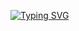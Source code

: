 [![Typing SVG](https://readme-typing-svg.herokuapp.com?font=Fira+Code&size=30&duration=4000&pause=200&width=435&lines=ISCP)](https://git.io/typing-svg)
